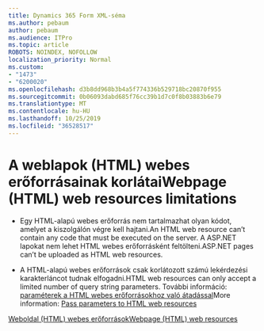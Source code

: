 ```yaml
---
title: Dynamics 365 Form XML-séma
ms.author: pebaum
author: pebaum
ms.audience: ITPro
ms.topic: article
ROBOTS: NOINDEX, NOFOLLOW
localization_priority: Normal
ms.custom:
- "1473"
- "6200020"
ms.openlocfilehash: d3b8dd968b3b4a5f774336b529718bc20870f955
ms.sourcegitcommit: 0b06093dabd685f76cc39b1d7c0f8b03883b6e79
ms.translationtype: MT
ms.contentlocale: hu-HU
ms.lasthandoff: 10/25/2019
ms.locfileid: "36528517"
---
```

# <a name="webpage-html-web-resources-limitations"></a><span data-ttu-id="5d3f2-102">A weblapok (HTML) webes erőforrásainak korlátai</span><span class="sxs-lookup"><span data-stu-id="5d3f2-102">Webpage (HTML) web resources limitations</span></span>

* <span data-ttu-id="5d3f2-103">Egy HTML-alapú webes erőforrás nem tartalmazhat olyan kódot, amelyet a kiszolgálón végre kell hajtani.</span><span class="sxs-lookup"><span data-stu-id="5d3f2-103">An HTML web resource can’t contain any code that must be executed on the server.</span></span> <span data-ttu-id="5d3f2-104">A ASP.NET lapokat nem lehet HTML webes erőforrásként feltölteni.</span><span class="sxs-lookup"><span data-stu-id="5d3f2-104">ASP.NET pages can’t be uploaded as HTML web resources.</span></span>

* <span data-ttu-id="5d3f2-105">A HTML-alapú webes erőforrások csak korlátozott számú lekérdezési karakterláncot tudnak elfogadni.</span><span class="sxs-lookup"><span data-stu-id="5d3f2-105">HTML web resources can only accept a limited number of query string parameters.</span></span> <span data-ttu-id="5d3f2-106">További információ: [paraméterek a HTML webes erőforrásokhoz való átadással](https://docs.microsoft.com/dynamics365/customer-engagement/developer/webpage-html-web-resources#BKMK_PassingParametersToWebResources)</span><span class="sxs-lookup"><span data-stu-id="5d3f2-106">More information: [Pass parameters to HTML web resources](https://docs.microsoft.com/dynamics365/customer-engagement/developer/webpage-html-web-resources#BKMK_PassingParametersToWebResources)</span></span>

[<span data-ttu-id="5d3f2-107">Weboldal (HTML) webes erőforrások</span><span class="sxs-lookup"><span data-stu-id="5d3f2-107">Webpage (HTML) web resources</span></span>](https://docs.microsoft.com/dynamics365/customer-engagement/developer/webpage-html-web-resources)
